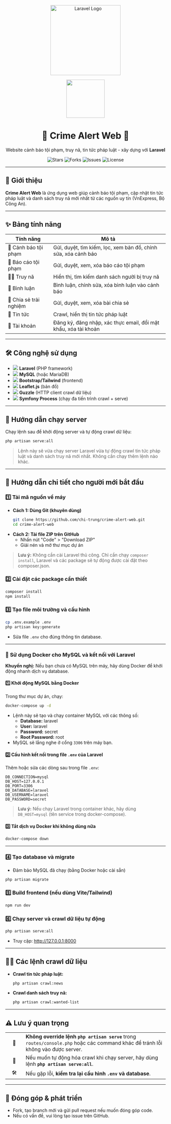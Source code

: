 <p align="center">
  <img src="https://raw.githubusercontent.com/laravel/art/master/logo-lockup/5%20SVG/2%20CMYK/1%20Full%20Color/laravel-logolockup-cmyk-red.svg" width="220" alt="Laravel Logo">
</p>

<p align="center">
  <img width="120" src="https://media.giphy.com/media/v1.Y2lkPTc5MGI3NjExcWx4Y2d0eWQ4dWQ1dG5tZ3ZzZ2J5eGJ4Y2V6d2VtYzB6bW1xYyZlcD12MV9pbnRlcm5hbF9naWZfYnlfaWQmY3Q9Zw/26tn33aiTi1jkl6H6/giphy.gif">
</p>

<h1 align="center">🚨 <b>Crime Alert Web</b> 🚨</h1>
<p align="center">Website cảnh báo tội phạm, truy nã, tin tức pháp luật - xây dựng với <b>Laravel</b></p>

<p align="center">
  <img src="https://img.shields.io/github/stars/chi-trung/crime-alert-web?style=social" alt="Stars">
  <img src="https://img.shields.io/github/forks/chi-trung/crime-alert-web?style=social" alt="Forks">
  <img src="https://img.shields.io/github/issues/chi-trung/crime-alert-web" alt="Issues">
  <img src="https://img.shields.io/github/license/chi-trung/crime-alert-web" alt="License">
</p>

---

## 👋 Giới thiệu
**Crime Alert Web** là ứng dụng web giúp cảnh báo tội phạm, cập nhật tin tức pháp luật và danh sách truy nã mới nhất từ các nguồn uy tín (VnExpress, Bộ Công An).

---

## ✨ <b>Bảng tính năng</b>
| Tính năng                | Mô tả                                                                 |
|--------------------------|-----------------------------------------------------------------------|
| 🚨 Cảnh báo tội phạm     | Gửi, duyệt, tìm kiếm, lọc, xem bản đồ, chỉnh sửa, xóa cảnh báo        |
| 📝 Báo cáo tội phạm      | Gửi, duyệt, xem, xóa báo cáo tội phạm                                 |
| 👮‍♂️ Truy nã             | Hiển thị, tìm kiếm danh sách người bị truy nã                         |
| 💬 Bình luận             | Bình luận, chỉnh sửa, xóa bình luận vào cảnh báo                     |
| 📢 Chia sẻ trải nghiệm   | Gửi, duyệt, xem, xóa bài chia sẻ                                      |
| 📰 Tin tức                | Crawl, hiển thị tin tức pháp luật                                     |
| 👤 Tài khoản              | Đăng ký, đăng nhập, xác thực email, đổi mật khẩu, xóa tài khoản      |

---

## 🛠️ <b>Công nghệ sử dụng</b>
- <img src="https://img.shields.io/badge/Laravel-FF2D20?logo=laravel&logoColor=white"/> **Laravel** (PHP framework)
- <img src="https://img.shields.io/badge/MySQL-4479A1?logo=mysql&logoColor=white"/> **MySQL** (hoặc MariaDB)
- <img src="https://img.shields.io/badge/Tailwind_CSS-38B2AC?logo=tailwind-css&logoColor=white"/> **Bootstrap/Tailwind** (frontend)
- <img src="https://img.shields.io/badge/Leaflet-199900?logo=leaflet&logoColor=white"/> **Leaflet.js** (bản đồ)
- <img src="https://img.shields.io/badge/Guzzle-6DB33F?logo=php&logoColor=white"/> **Guzzle** (HTTP client crawl dữ liệu)
- <img src="https://img.shields.io/badge/Symfony%20Process-000000?logo=symfony&logoColor=white"/> **Symfony Process** (chạy đa tiến trình crawl + serve)

---

## 🚀 <b>Hướng dẫn chạy server</b>

Chạy lệnh sau để khởi động server và tự động crawl dữ liệu:

```bash
php artisan serve:all
```

> Lệnh này sẽ vừa chạy server Laravel vừa tự động crawl tin tức pháp luật và danh sách truy nã mới nhất. Không cần chạy thêm lệnh nào khác.

---

## 📖 <b>Hướng dẫn chi tiết cho người mới bắt đầu</b>

### 1️⃣ Tải mã nguồn về máy
- **Cách 1: Dùng Git (khuyên dùng)**
  ```bash
  git clone https://github.com/chi-trung/crime-alert-web.git
  cd crime-alert-web
  ```
- **Cách 2: Tải file ZIP trên GitHub**
  - Nhấn nút "Code" > "Download ZIP"
  - Giải nén và mở thư mục dự án

> **Lưu ý:** Không cần cài Laravel thủ công. Chỉ cần chạy `composer install`, Laravel và các package sẽ tự động được cài đặt theo composer.json.

### 2️⃣ Cài đặt các package cần thiết
```bash
composer install
npm install
```

### 3️⃣ Tạo file môi trường và cấu hình
```bash
cp .env.example .env
php artisan key:generate
```
- Sửa file `.env` cho đúng thông tin database.

---

### 🐳 **Sử dụng Docker cho MySQL và kết nối với Laravel**

**Khuyến nghị:** Nếu bạn chưa có MySQL trên máy, hãy dùng Docker để khởi động nhanh dịch vụ database.

#### 1️⃣ Khởi động MySQL bằng Docker
Trong thư mục dự án, chạy:
```bash
docker-compose up -d
```
- Lệnh này sẽ tạo và chạy container MySQL với các thông số:
  - **Database:** laravel
  - **User:** laravel
  - **Password:** secret
  - **Root Password:** root
- MySQL sẽ lắng nghe ở cổng `3306` trên máy bạn.

#### 2️⃣ Cấu hình kết nối trong file `.env` của Laravel

Thêm hoặc sửa các dòng sau trong file `.env`:
```env
DB_CONNECTION=mysql
DB_HOST=127.0.0.1
DB_PORT=3306
DB_DATABASE=laravel
DB_USERNAME=laravel
DB_PASSWORD=secret
```
> **Lưu ý:** Nếu chạy Laravel trong container khác, hãy dùng `DB_HOST=mysql` (tên service trong docker-compose).

#### 3️⃣ Tắt dịch vụ Docker khi không dùng nữa
```bash
docker-compose down
```

---

### 4️⃣ Tạo database và migrate
- Đảm bảo MySQL đã chạy (bằng Docker hoặc cài sẵn)
```bash
php artisan migrate
```

### 5️⃣ Build frontend (nếu dùng Vite/Tailwind)
```bash
npm run dev
```

### 6️⃣ Chạy server và crawl dữ liệu tự động
```bash
php artisan serve:all
```
- Truy cập: http://127.0.0.1:8000

---

## 🕵️‍♂️ <b>Các lệnh crawl dữ liệu</b>
- **Crawl tin tức pháp luật:**
  ```bash
  php artisan crawl:news
  ```
- **Crawl danh sách truy nã:**
  ```bash
  php artisan crawl:wanted-list
  ```

---

## ⚠️ **Lưu ý quan trọng**

<div align="center">

<table>
  <tr>
    <td width="40" align="center">🚫</td>
    <td><b>Không override lệnh <code>php artisan serve</code></b> trong <code>routes/console.php</code> hoặc các command khác để tránh lỗi không vào được server.</td>
  </tr>
  <tr>
    <td width="40" align="center">🔄</td>
    <td>Nếu muốn tự động hóa crawl khi chạy server, hãy dùng lệnh <b><code>php artisan serve:all</code></b>.</td>
  </tr>
  <tr>
    <td width="40" align="center">🛠️</td>
    <td>Nếu gặp lỗi, <b>kiểm tra lại cấu hình <code>.env</code> và database</b>.</td>
  </tr>
</table>

</div>

---

## 🤝 <b>Đóng góp & phát triển</b>
- Fork, tạo branch mới và gửi pull request nếu muốn đóng góp code.
- Nếu có vấn đề, vui lòng tạo issue trên GitHub.
